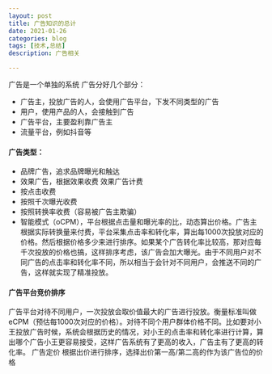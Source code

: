 ```yaml
---
layout: post
title: 广告知识的总计
date: 2021-01-26
categories: blog
tags: [技术,总结]
description: 广告相关

---
```

广告是一个单独的系统
广告分好几个部分：
* 广告主，投放广告的人，会使用广告平台，下发不同类型的广告
* 用户，使用产品的人，会接触到广告
* 广告平台，主要盈利靠广告主
* 流量平台，例如抖音等

#### 广告类型：
* 品牌广告，追求品牌曝光和触达
* 效果广告，根据效果收费
  效果广告计费
* 按点击收费
* 按照千次曝光收费
* 按照转换率收费（容易被广告主欺骗）
* 智能模式（oCPM），平台根据点击量和曝光率的比，动态算出价格。广告主根据实际转换量来付费，平台采集点击率和转化率，算出每1000次投放对应的价格。然后根据价格多少来进行排序。如果某个广告转化率比较高，那对应每千次投放的价格也搞，这样排序考虑，该广告会加大曝光。由于不同用户对不同广告的点击率和转化率不同，所以相当于会针对不同用户，会推送不同的广告，这样就实现了精准投放。
  
#### 广告平台竞价排序
  广告平台对待不同用户，一次投放会取价值最大的广告进行投放。衡量标准叫做eCPM（预估每1000次对应的价格）。对待不同个用户群体价格不同。比如要对小王投放广告时候，系统会根据历史的情况，对小王的点击率和转化率进行计算，算出哪个广告小王更容易接受，这样广告系统有了更高的收入，广告主有了更高的转化率。
  广告定价
  根据出价进行排序，选择出价第一高/第二高的作为该广告位的价格
